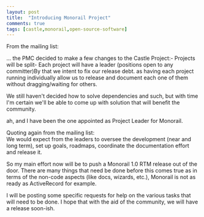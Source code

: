 ```yaml
---
layout: post
title:  "Introducing Monorail Project"
comments: true
tags: [castle,monorail,open-source-software]
---
```



From the mailing list:

... the PMC decided to make a few changes to the Castle Project:- Projects will be split- Each project will have a leader (positions open to any committer)By that we intent to fix our release debt. as having each project running individually allow us to release and document each one of them without dragging/waiting for others.


 

We still haven't decided how to solve dependencies and such, but with time I'm certain we'll be able to come up with solution that will benefit the community.  

 

 

ah, and I have been the one appointed as Project Leader for Monorail.  

 

Quoting again from the mailing list:  
We would expect from the leaders to oversee the development (near and long term), set up goals, roadmaps, coordinate the documentation effort and release it.



So my main effort now will be to push a Monorail 1.0 RTM release out of the door. There are many things that need be done before this comes true as in terms of the non-code aspects (like docs, wizards, etc.), Monorail is not as ready as ActiveRecord for example.



I will be posting some specific requests for help on the various tasks that will need to be done. I hope that with the aid of the community, we will have a release soon-ish.

